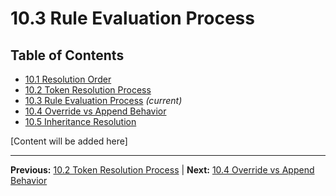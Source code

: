 # 10.3 Rule Evaluation Process

## Table of Contents
- [10.1 Resolution Order](./10.1-resolution-order.md)
- [10.2 Token Resolution Process](./10.2-token-resolution-process.md)
- [10.3 Rule Evaluation Process](./10.3-rule-evaluation-process.md) *(current)*
- [10.4 Override vs Append Behavior](./10.4-override-vs-append-behavior.md)
- [10.5 Inheritance Resolution](./10.5-inheritance-resolution.md)

[Content will be added here]

---

**Previous:** [10.2 Token Resolution Process](./10.2-token-resolution-process.md) | **Next:** [10.4 Override vs Append Behavior](./10.4-override-vs-append-behavior.md)
